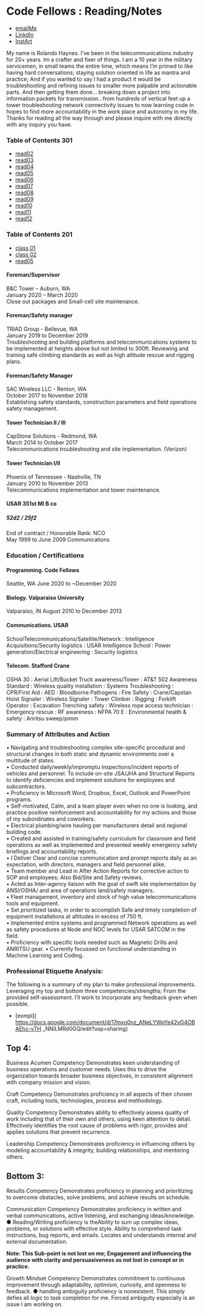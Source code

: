 # Code Fellows : Reading/Notes
* [emailMe](RoMH_ART81@gmail.com)
* [LinkdIn](https://www.linkedin.com/in/romh81)
* [InstArt](https://www.instagram.com/romh_art)

My name is Rolando Haynes. 
I’ve been in the telecommunications industry for 20+ years. Im a crafter and fixer of things.
I am a 10 year in the military servicemen,  in small teams the entire time, which means I’m primed to like having hard conversations; staying solution oriented in life as mantra and practice; And if you wanted to say I had a product it would be troubleshooting and refining issues to smaller more palpable and actionable parts.  And then getting them done… breaking down a project into information packets for transmission…from hundreds of vertical feet up a tower troubleshooting network connectivity issues to now learning code in hopes to find more accountability in the work place and autonomy in my life. Thanks for reading all the way through and please inquire with me directly with any inquiry you have. 

### Table of Contents 301

* [read02](https://github.com/rolandomh/seattle-301d66)
* [read03](https://github.com/rolandomh/301READING-NOTES/blob/master/Read03.md)
* [read04](https://github.com/rolandomh/lab01/blob/master/README04.md)
* [read05](https://github.com/rolandomh/data-structures-and-algorithms/blob/master/Read05-HerokuDeployment.md)
* [read06](https://github.com/rolandomh/data-structures-and-algorithms/blob/master/code-challenges/Read06-Node-Express-API.md)
* [read07](https://github.com/rolandomh/data-structures-and-algorithms/blob/master/Read-07-ApiContinued.md)
* [read08]()
* [read09]()
* [read10]()
* [read11]()
* [read12]()

### Table of Contents 201

* [class 01]( /class01.md)
* [class 02]( /class02.md)
* [read05](https://github.com/rolandomh/AboutMe/blob/master/READ05.md)


#### Foreman/Supervisor    	   
B&C Tower  –   Auburn, WA 	   
January 2020  –  March 2020 	   	 
Close out packages and Small-cell site maintenance.  
#### Foreman/Safety manager   
TRIAD Group - Bellevue, WA   
January 2019 to December 2019   
Troubleshooting and building platforms and telecommunications systems to be implemented at heights above but not limited to 300ft.   Reviewing and training safe climbing standards as well as high altitude rescue and rigging plans.   
#### Foreman/Safety Manager   
SAC Wireless LLC - Renton, WA  
October 2017 to November 2018  
Establishing safety standards, construction parameters and field operations safety management.   
#### Tower Technician II / III   
CapStone Solutions - Redmond, WA   
March 2014 to October 2017   
Telecommunications troubleshooting and site implementation. (Verizon)   
#### Tower Technician I/II   
Phoenix of Tennessee - Nashville, TN   
January 2010 to November 2013  
Telecommunications implementation and tower maintenance.  
#### USAR 351st MI B co
##### 52d2 / 25f2 
End of contract / Honorable  	Rank: NCO  
May 1999 to June 2009         Communications 
  
### Education / Certifications    
	 	 	 
#### Programming. Code Fellows 
Seattle, WA June 2020 to ~December 2020  

#### Biology. Valparaiso University 
Valparaiso, IN August 2010 to December 2013 

#### Communications. USAR  
SchoolTelecommunications/Satellite/Network : Intelligence Acquisitions/Security logistics : USAR Intelligence School : Power generation/Electrical engineering : Security logistics

#### Telecom. Stafford Crane 
OSHA 30 : Aerial Lift/Bucket Truck awareness/Tower : AT&T 502 Awareness Standard : Wireless quality installation : Systems Troubleshooting : CPR/First Aid : AED : Bloodborne Pathogens : Fire Safety : Crane/Capstan Hoist Signaler : Wireless Signaler : Tower Climber : Rigging : Forklift Operator : Excavation Trenching safety : Wireless rope access technician : Emergency rescue : RF awareness : NFPA 70 E : Environmental health & safety : Anritsu sweep/pimm  
 
### Summary of Attributes and Action
•	Navigating and troubleshooting complex site-specific procedural and structural changes in both static and dynamic environments over a multitude of states.   
•	Conducted daily/weekly/impromptu inspections/incident reports of vehicles and personnel. To include on-site JSA/JHA and Structural Reports to identify deficiencies and implement solutions for employees and subcontractors.   
•	Proficiency in Microsoft Word, Dropbox, Excel, Outlook and PowerPoint programs.   
•	Self-motivated, Calm, and a team player even when no one is looking, and practice positive reinforcement and accountability for my actions and those of my subordinates and coworkers.  
•	Electrical plumbing/wire hauling per manufacturers detail and regional building code.  
•	Created and assisted in training/safety curriculum for classroom and field operations as well as implemented and presented weekly emergency safety briefings and accountability reports.   
•	I Deliver Clear and concise communication and prompt reports daily as an expectation, with directors, managers and field personnel alike.   
•	Team member and Lead in After Action Reports for corrective action to SOP and employees; Also Bid/Site and Safety reviews.   
•	Acted as Inter-agency liaison with the goal of swift site implementation by ANSI/OSHA/ and area of operations land/safety managers.  
•	Fleet management, inventory and stock of high value telecommunications tools and equipment.   
•	Set prioritized tasks, in order to accomplish Safe and timely completion of equipment installations at altitudes in excess of 750 ft.   
•	Implemented entire systems and programmed Network operations as well as safety procedures at  Node and NOC levels for USAR SATCOM in the field.   
•	Proficiency with specific tools needed such as Magnetic Drills and ANRITSU gear.
• Currently focussed on functional understanding in Machine Learning and Coding.
 
### Professional Etiquette Analysis: 
The following is a summary of my plan to make professional improvements. Leveraging my top and bottom three competencies/strengths; From the provided self-assessment. I’ll work to Incorporate any feedback given when possible.
* [exmpl]( https://docs.google.com/document/d/17mxo0nz_ANeLYWpYe42vG4OBAEhc-vTH _NNlLMRd0GQ/edit?usp=sharing)

## Top 4: 
Business Acumen Competency Demonstrates keen understanding of business operations and customer needs. Uses this to drive the organization towards broader business objectives, in consistent alignment with company mission and vision.

Craft Competency Demonstrates proficiency in all aspects of their chosen craft, including tools, technologies, process and methodology.

Quality Competency Demonstrates ability to effectively assess quality of work including that of their own and others, using keen attention to detail. Effectively identifies the root cause of problems with rigor, provides and applies solutions that prevent recurrence. 

Leadership Competency Demonstrates proficiency in influencing others by modeling accountability & integrity, building relationships, and mentoring others.
 
 ## Bottom 3: 
Results Competency Demonstrates proficiency in planning and prioritizing to overcome obstacles, solve problems, and achieve results on schedule. 

Communication Competency Demonstrates proficiency in written and verbal communications, active listening, and exchanging ideas/knowledge.
	● Reading/Writing proficiency is theAbility to sum up complex ideas, problems, or solutions with effective style. Ability to comprehend task instructions, bug reports, and emails. Locates and understands internal and external documentation. 
	
**Note: This Sub-point is not lost on me; Engagement and influencing the audience with clarity and persuasiveness as not lost in concept or in practice.**

Growth Mindset Competency Demonstrates commitment to continuous improvement through adaptability, optimism, curiosity, and openness to feedback.
	● handling ambiguity proficiency is nonexistent. This simply defies all logic to task completion for me. Forced ambiguity especially is an issue I am working on.


